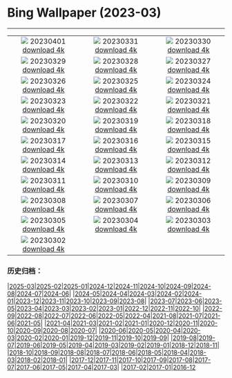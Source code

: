 # Bing Wallpaper (2023-03)
**************
| | | |
| :----: | :----: | :----: |
| ![](https://www.bing.com/th?id=OHR.FrogMonth_ZH-CN3874143397_1920x1080.jpg) 20230401 [download 4k](https://www.bing.com/th?id=OHR.FrogMonth_ZH-CN3874143397_UHD.jpg) | ![](https://www.bing.com/th?id=OHR.SteyrRiver_ZH-CN3175702026_1920x1080.jpg) 20230331 [download 4k](https://www.bing.com/th?id=OHR.SteyrRiver_ZH-CN3175702026_UHD.jpg) | ![](https://www.bing.com/th?id=OHR.PeacockFeathers_ZH-CN3403145691_1920x1080.jpg) 20230330 [download 4k](https://www.bing.com/th?id=OHR.PeacockFeathers_ZH-CN3403145691_UHD.jpg) |
| ![](https://www.bing.com/th?id=OHR.NuzzleManatee_ZH-CN3263788190_1920x1080.jpg) 20230329 [download 4k](https://www.bing.com/th?id=OHR.NuzzleManatee_ZH-CN3263788190_UHD.jpg) | ![](https://www.bing.com/th?id=OHR.MWDolomites_ZH-CN2886991396_1920x1080.jpg) 20230328 [download 4k](https://www.bing.com/th?id=OHR.MWDolomites_ZH-CN2886991396_UHD.jpg) | ![](https://www.bing.com/th?id=OHR.NYCClouds_ZH-CN2585785154_1920x1080.jpg) 20230327 [download 4k](https://www.bing.com/th?id=OHR.NYCClouds_ZH-CN2585785154_UHD.jpg) |
| ![](https://www.bing.com/th?id=OHR.WildAnza_ZH-CN2384861750_1920x1080.jpg) 20230326 [download 4k](https://www.bing.com/th?id=OHR.WildAnza_ZH-CN2384861750_UHD.jpg) | ![](https://www.bing.com/th?id=OHR.CecilBrewerStaircase_ZH-CN2117182176_1920x1080.jpg) 20230325 [download 4k](https://www.bing.com/th?id=OHR.CecilBrewerStaircase_ZH-CN2117182176_UHD.jpg) | ![](https://www.bing.com/th?id=OHR.WildGarlic_ZH-CN1869796625_1920x1080.jpg) 20230324 [download 4k](https://www.bing.com/th?id=OHR.WildGarlic_ZH-CN1869796625_UHD.jpg) |
| ![](https://www.bing.com/th?id=OHR.ChavarocheWinter_ZH-CN1842519491_1920x1080.jpg) 20230323 [download 4k](https://www.bing.com/th?id=OHR.ChavarocheWinter_ZH-CN1842519491_UHD.jpg) | ![](https://www.bing.com/th?id=OHR.LakePowellAerial_ZH-CN1427611965_1920x1080.jpg) 20230322 [download 4k](https://www.bing.com/th?id=OHR.LakePowellAerial_ZH-CN1427611965_UHD.jpg) | ![](https://www.bing.com/th?id=OHR.ColourDay_ZH-CN1032554089_1920x1080.jpg) 20230321 [download 4k](https://www.bing.com/th?id=OHR.ColourDay_ZH-CN1032554089_UHD.jpg) |
| ![](https://www.bing.com/th?id=OHR.PurpleCrocus_ZH-CN0891528297_1920x1080.jpg) 20230320 [download 4k](https://www.bing.com/th?id=OHR.PurpleCrocus_ZH-CN0891528297_UHD.jpg) | ![](https://www.bing.com/th?id=OHR.BarnOwlWinter_ZH-CN5484796826_1920x1080.jpg) 20230319 [download 4k](https://www.bing.com/th?id=OHR.BarnOwlWinter_ZH-CN5484796826_UHD.jpg) | ![](https://www.bing.com/th?id=OHR.MarsTars_ZH-CN0496313394_1920x1080.jpg) 20230318 [download 4k](https://www.bing.com/th?id=OHR.MarsTars_ZH-CN0496313394_UHD.jpg) |
| ![](https://www.bing.com/th?id=OHR.BallyvooneyCove_ZH-CN0284564457_1920x1080.jpg) 20230317 [download 4k](https://www.bing.com/th?id=OHR.BallyvooneyCove_ZH-CN0284564457_UHD.jpg) | ![](https://www.bing.com/th?id=OHR.ChengduPanda_ZH-CN0043208941_1920x1080.jpg) 20230316 [download 4k](https://www.bing.com/th?id=OHR.ChengduPanda_ZH-CN0043208941_UHD.jpg) | ![](https://www.bing.com/th?id=OHR.AgueroSpain_ZH-CN9622864502_1920x1080.jpg) 20230315 [download 4k](https://www.bing.com/th?id=OHR.AgueroSpain_ZH-CN9622864502_UHD.jpg) |
| ![](https://www.bing.com/th?id=OHR.CyprusMaze_ZH-CN9448060895_1920x1080.jpg) 20230314 [download 4k](https://www.bing.com/th?id=OHR.CyprusMaze_ZH-CN9448060895_UHD.jpg) | ![](https://www.bing.com/th?id=OHR.LionessesNap_ZH-CN9240393299_1920x1080.jpg) 20230313 [download 4k](https://www.bing.com/th?id=OHR.LionessesNap_ZH-CN9240393299_UHD.jpg) | ![](https://www.bing.com/th?id=OHR.SouthDownsSheep_ZH-CN8986424729_1920x1080.jpg) 20230312 [download 4k](https://www.bing.com/th?id=OHR.SouthDownsSheep_ZH-CN8986424729_UHD.jpg) |
| ![](https://www.bing.com/th?id=OHR.LongWharf_ZH-CN8793669955_1920x1080.jpg) 20230311 [download 4k](https://www.bing.com/th?id=OHR.LongWharf_ZH-CN8793669955_UHD.jpg) | ![](https://www.bing.com/th?id=OHR.EdaleValley_ZH-CN8464524952_1920x1080.jpg) 20230310 [download 4k](https://www.bing.com/th?id=OHR.EdaleValley_ZH-CN8464524952_UHD.jpg) | ![](https://www.bing.com/th?id=OHR.WaimeaRainbow_ZH-CN1127225170_1920x1080.jpg) 20230309 [download 4k](https://www.bing.com/th?id=OHR.WaimeaRainbow_ZH-CN1127225170_UHD.jpg) |
| ![](https://www.bing.com/th?id=OHR.WhitehorseAurora_ZH-CN0978404088_1920x1080.jpg) 20230308 [download 4k](https://www.bing.com/th?id=OHR.WhitehorseAurora_ZH-CN0978404088_UHD.jpg) | ![](https://www.bing.com/th?id=OHR.YuanyangChina_ZH-CN7360249295_1920x1080.jpg) 20230307 [download 4k](https://www.bing.com/th?id=OHR.YuanyangChina_ZH-CN7360249295_UHD.jpg) | ![](https://www.bing.com/th?id=OHR.IcelandHorses_ZH-CN7213041152_1920x1080.jpg) 20230306 [download 4k](https://www.bing.com/th?id=OHR.IcelandHorses_ZH-CN7213041152_UHD.jpg) |
| ![](https://www.bing.com/th?id=OHR.HuggingKanga_ZH-CN1045131695_1920x1080.jpg) 20230305 [download 4k](https://www.bing.com/th?id=OHR.HuggingKanga_ZH-CN1045131695_UHD.jpg) | ![](https://www.bing.com/th?id=OHR.PicoVolcano_ZH-CN6865997792_1920x1080.jpg) 20230304 [download 4k](https://www.bing.com/th?id=OHR.PicoVolcano_ZH-CN6865997792_UHD.jpg) | ![](https://www.bing.com/th?id=OHR.OrcaNorway_ZH-CN6101327628_1920x1080.jpg) 20230303 [download 4k](https://www.bing.com/th?id=OHR.OrcaNorway_ZH-CN6101327628_UHD.jpg) |
| ![](https://www.bing.com/th?id=OHR.NegratinSpain_ZH-CN5916944876_1920x1080.jpg) 20230302 [download 4k](https://www.bing.com/th?id=OHR.NegratinSpain_ZH-CN5916944876_UHD.jpg) |  |  |

### 历史归档：

|[2025-03](/2025-03/2025-03.md)|[2025-02](/2025-02/2025-02.md)|[2025-01](/2025-01/2025-01.md)|[2024-12](/2024-12/2024-12.md)|[2024-11](/2024-11/2024-11.md)|[2024-10](/2024-10/2024-10.md)|[2024-09](/2024-09/2024-09.md)|[2024-08](/2024-08/2024-08.md)|[2024-07](/2024-07/2024-07.md)|[2024-06](/2024-06/2024-06.md)|
|[2024-05](/2024-05/2024-05.md)|[2024-04](/2024-04/2024-04.md)|[2024-03](/2024-03/2024-03.md)|[2024-02](/2024-02/2024-02.md)|[2024-01](/2024-01/2024-01.md)|[2023-12](/2023-12/2023-12.md)|[2023-11](/2023-11/2023-11.md)|[2023-10](/2023-10/2023-10.md)|[2023-09](/2023-09/2023-09.md)|[2023-08](/2023-08/2023-08.md)|
|[2023-07](/2023-07/2023-07.md)|[2023-06](/2023-06/2023-06.md)|[2023-05](/2023-05/2023-05.md)|[2023-04](/2023-04/2023-04.md)|[2023-03](/2023-03/2023-03.md)|[2023-02](/2023-02/2023-02.md)|[2023-01](/2023-01/2023-01.md)|[2022-12](/2022-12/2022-12.md)|[2022-11](/2022-11/2022-11.md)|[2022-10](/2022-10/2022-10.md)|
|[2022-09](/2022-09/2022-09.md)|[2022-08](/2022-08/2022-08.md)|[2022-07](/2022-07/2022-07.md)|[2022-06](/2022-06/2022-06.md)|[2022-05](/2022-05/2022-05.md)|[2022-04](/2022-04/2022-04.md)|[2021-08](/2021-08/2021-08.md)|[2021-07](/2021-07/2021-07.md)|[2021-06](/2021-06/2021-06.md)|[2021-05](/2021-05/2021-05.md)|
|[2021-04](/2021-04/2021-04.md)|[2021-03](/2021-03/2021-03.md)|[2021-02](/2021-02/2021-02.md)|[2021-01](/2021-01/2021-01.md)|[2020-12](/2020-12/2020-12.md)|[2020-11](/2020-11/2020-11.md)|[2020-10](/2020-10/2020-10.md)|[2020-09](/2020-09/2020-09.md)|[2020-08](/2020-08/2020-08.md)|[2020-07](/2020-07/2020-07.md)|
|[2020-06](/2020-06/2020-06.md)|[2020-05](/2020-05/2020-05.md)|[2020-04](/2020-04/2020-04.md)|[2020-03](/2020-03/2020-03.md)|[2020-02](/2020-02/2020-02.md)|[2020-01](/2020-01/2020-01.md)|[2019-12](/2019-12/2019-12.md)|[2019-11](/2019-11/2019-11.md)|[2019-10](/2019-10/2019-10.md)|[2019-09](/2019-09/2019-09.md)|
|[2019-08](/2019-08/2019-08.md)|[2019-07](/2019-07/2019-07.md)|[2019-06](/2019-06/2019-06.md)|[2019-05](/2019-05/2019-05.md)|[2019-04](/2019-04/2019-04.md)|[2019-03](/2019-03/2019-03.md)|[2019-02](/2019-02/2019-02.md)|[2019-01](/2019-01/2019-01.md)|[2018-12](/2018-12/2018-12.md)|[2018-11](/2018-11/2018-11.md)|
|[2018-10](/2018-10/2018-10.md)|[2018-09](/2018-09/2018-09.md)|[2018-08](/2018-08/2018-08.md)|[2018-07](/2018-07/2018-07.md)|[2018-06](/2018-06/2018-06.md)|[2018-05](/2018-05/2018-05.md)|[2018-04](/2018-04/2018-04.md)|[2018-03](/2018-03/2018-03.md)|[2018-02](/2018-02/2018-02.md)|[2018-01](/2018-01/2018-01.md)|
|[2017-12](/2017-12/2017-12.md)|[2017-11](/2017-11/2017-11.md)|[2017-10](/2017-10/2017-10.md)|[2017-09](/2017-09/2017-09.md)|[2017-08](/2017-08/2017-08.md)|[2017-07](/2017-07/2017-07.md)|[2017-06](/2017-06/2017-06.md)|[2017-05](/2017-05/2017-05.md)|[2017-04](/2017-04/2017-04.md)|[2017-03](/2017-03/2017-03.md)|
|[2017-02](/2017-02/2017-02.md)|[2017-01](/2017-01/2017-01.md)|[2016-12](/2016-12/2016-12.md)